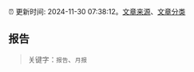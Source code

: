 :alarm_clock: 更新时间: 2024-11-30 07:38:12。[文章来源](/README.md)、[文章分类](/TAGS.md)

## 报告


> 关键字：`报告`、`月报`



